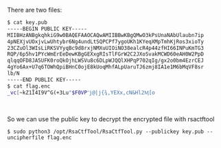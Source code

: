 There are two files:

```bash
$ cat key.pub 
-----BEGIN PUBLIC KEY-----
MIIBHzANBgkqhkiG9w0BAQEFAAOCAQwAMIIBBwKBgQMwO3kPsUnaNAbUlaubn7ip
4pNEXjvUOxjvLwUhtybr6Ng4undLtSQPCPf7ygoUKh1KYeqXMpTmhKjRos3xioTy
23CZuOl3WIsLiRKSVYyqBc9d8rxjNMXuUIOiNO38ealcR4p44zfHI66INPuKmTG3
RQP/6p5hv1PYcWmErEeDewKBgGEXxgRIsTlFGrW2C2JXoSvakMCWD60eAH0W2PpD
qlqqOFD8JA5UFK0roQkOjhLWSVu8c6DLpWJQQlXHPqP702qIg/gx2o0bm4EzrCEJ
4gYo6Ax+U7q6TOWhQpiBHnC0ojE8kUoqMhfALpUaruTJ6zmj8IA1e1M6bMqVF8sr
lb/N
-----END PUBLIC KEY-----
$ cat flag.enc 
_vc[~kZ1Ĩ4I9V^G(+3Lu"$F0VP־j@|j{¾,YEXx,cN&Hl2Ӎ[o
```

<br/>

So we can use the public key to decrypt the encrypted file with rsactftool

```
$ sudo python3 /opt/RsaCtfTool/RsaCtfTool.py --publickey key.pub --uncipherfile flag.enc
```
